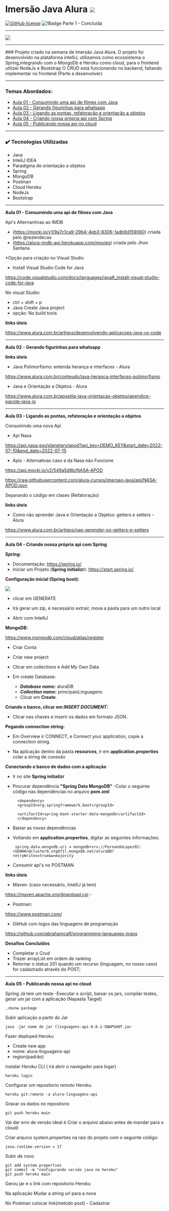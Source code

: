 # Imersão Java Alura <img src="./img-readme/java_32x32.png">

[![GitHub license](https://img.shields.io/github/license/FernandoALopes92/imersao_java_alura)](https://github.com/FernandoALopes92/imersao_java_alura/blob/main/LICENSE)
![!Badge Parte 1 - Concluída](https://img.shields.io/badge/Parte%201-Conclu%C3%ADda-green)

<hr>
<img src="./img-readme/tela_inicial.png">
<hr>
### Projeto criado na semana de Imersão Java Alura. O projeto foi desenvolvido na plataforma intelliJ, utilizamos como ecossistema o Spring,integrando com o MongoDb e Heroku como cloud, para o frontend utilizei NodeJs e Bootstrap
O CRUD está funcionando no backend, faltando implementar no frontend (Parte a desenvolver)
<hr>


### **Temas Abordados:**

<!--ts-->
   * [Aula 01 - Consumindo uma api de filmes com Java](#aula01)
   * [Aula 02 - Gerando figurinhas para whatsapp](#aula02)
   * [Aula 03 - Ligando as pontas, refatoração e orientação a objetos](#aula03)
   * [Aula 04 - Criando nossa própria api com Spring](#aula04)
   * [Aula 05 - Publicando nossa api no cloud](#aula05) 
<!--te-->
<hr>

### ✔️ **Tecnologias Utilizadas**
- Java
- InteliJ IDEA
- Paradigma de orientação a objetos
- Spring
- MongoDB
- Postman
- Cloud Heroku
- NodeJs
- Bootstrap
<hr>


 **<p id="aula01">Aula 01 - Consumindo uma api de filmes com Java<p>** 

Api's Alternantivas ao IMDB

- (https://mocki.io/v1/9a7c1ca9-29b4-4eb3-8306-1adb9d159060) criada pelo @rezendecas
- (https://alura-imdb-api.herokuapp.com/movies) criada pelo Jhon Santana

*Opção para criação no Visual Studio

- Install Visual Studio Code for Java

https://code.visualstudio.com/docs/languages/java#_install-visual-studio-code-for-java

No visual Studio:

- ctrl + shift + p
- Java Create Java project
- opção: No build tools

**links úteis**

 https://www.alura.com.br/artigos/desenvolvendo-aplicacoes-java-vs-code

<hr>

**<p id="aula02">Aula 02 - Gerando figurinhas para whatsapp<p>**

**links úteis**

- Java Polimorfismo: entenda herança e interfaces - Alura

https://www.alura.com.br/conteudo/java-heranca-interfaces-polimorfismo

- Java e Orientação a Objetos - Alura

https://www.alura.com.br/apostila-java-orientacao-objetos/apendice-pacote-java-io
<hr>

**<p id="aula03">Aula 03 - Ligando as pontas, refatoração e orientação a objetos<p>**

Consumindo uma nova Api

- Api Nasa

https://api.nasa.gov/planetary/apod?api_key=DEMO_KEY&start_date=2022-07-10&end_date=2022-07-15

- Apis - Alternativas caso a da Nasa não Funcione

https://api.mocki.io/v2/549a5d8b/NASA-APOD

https://raw.githubusercontent.com/alura-cursos/imersao-java/api/NASA-APOD.json

Separando o código em clases (Refatoração)

**links úteis**
- Como não aprender Java e Orientação a Objetos: getters e setters - Alura

https://www.alura.com.br/artigos/nao-aprender-oo-getters-e-setters

<hr>

**<p id="aula04">Aula 04 - Criando nossa própria api com Spring<p>**

**Spring:** 

- Documentação: https://spring.io/
- Iniciar um Projeto (**Spring initializr**): https://start.spring.io/


**Configuração inicial (Spring boot):** 

<img src="./img-readme/spring_config.png">

- clicar em GENERATE

- Irá gerar um zip, é necessário extrair, mova a pasta para um outro local

- Abrir com IntelliJ


**MongoDB:** 

https://www.mongodb.com/cloud/atlas/register

- Criar Conta

- Criar new project

- Clicar em collections e Add My Own Data

- Em create Database:   
    - ***Database name:*** aluraDB  
    - ***Collection name:*** principaisLinguagens
    - Clicar em **Create**.


**Criando o banco, clicar em *INSERT DOCUMENT*:**

-  Clicar nas chaves e inserir os dados em formato JSON.

**Pegando connection string:**

- Em Overview ir CONNECT, e Connect your application, copie a connection string.

- Na aplicação dentro da pasta **resources**, ir  em **application.properties** colar a string de conexão


**Conectando o banco de dados com a aplicação**
 
- Ir no site **Spring initializr**
- Procurar dependência **"Spring Data MongoDB"**
-Colar o seguinte código nas dependências no arquivo **pom.xml**
    
        <dependency>
        <groupId>org.springframework.boot</groupId>
    
        <artifactId>spring-boot-starter-data-mongodb</artifactId>
        </dependency>

- Baixar as novas dependências

-  Voltando em **application.properties**, digitar as seguintes informações:

        spring.data.mongodb.uri = mongodb+srv://FernandoLopes92:<SENHA>@cluster0.xtgbf1l.mongodb.net/aluraDB?retryWrites=true&w=majority


- Consumir api's no POSTMAN

**links úteis**

- Maven: (caso necessário, IntelliJ já tem)

https://maven.apache.org/download.cgi - 

- Postman:

 https://www.postman.com/

- GitHub com logos das linguagens de programação

https://github.com/abrahamcalf/programming-languages-logos

**Desafios Concluídos**

- Completar o Crud
- Trazer arrayList em ordem de ranking
- Retornar o status 201 quando um recurso (linguagem, no nosso caso) for cadastrado através do POST;


<hr>

**<p id="aula05">Aula 05 - Publicando nossa api no cloud<p>**

Spring Já tem um teste -Executar o script, baixar os jars, compilar testes, gerar um jar com a aplicação (Napasta Target)

    ./mvnw package

Subir aplicação a partir do Jar

    java -jar nome do jar (linguagens-api-0.0.1-SNAPSHOT.jar

Fazer deployed Heroku
- Create new app
- nome: alura-linguagens-api
- region(padrão)

instalar Heroku CLI ( irá abrir o navegador para logar)

    heroku login 

Configurar um repositorio remoto Heroku.

    heroku git:remote -a alura-linguagens-api

Gravar os dados no repositorio

    git push heroku main

Vai dar erro de versão ideal é Criar o arquivo abaixo antes de mandar para o cloud)

Criar arquivo system.properties na raiz do projeto com o seguinte código:

    java.runtime.version = 17

Subir de novo

    git add system.properties
    git commit -m "configurando versão java no heroku"
    git push heroku main

Gerou jar e o link com repositorio Heroku

Na aplicação Mudar a string url para a nova

No Postman colocar link(metodo post) - Cadastrar


